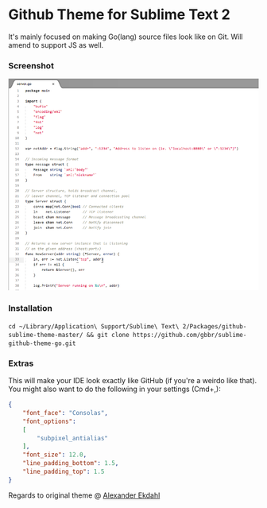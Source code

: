 Github Theme for Sublime Text 2
===============================

It's mainly focused on making Go(lang) source files look like on Git. Will amend to support JS as well.

### Screenshot

![Theme screenshot](https://raw.githubusercontent.com/gbbr/sublime-github-theme-go/master/screenshot.png)

### Installation
`cd ~/Library/Application\ Support/Sublime\ Text\ 2/Packages/github-sublime-theme-master/ && git clone https://github.com/gbbr/sublime-github-theme-go.git`

### Extras

This will make your IDE look exactly like GitHub (if you're a weirdo like that).  
You might also want to do the following in your settings (Cmd+,):

```json
{
	"font_face": "Consolas",
	"font_options":
	[
		"subpixel_antialias"
	],
	"font_size": 12.0,
	"line_padding_bottom": 1.5,
	"line_padding_top": 1.5
}
```

Regards to original theme @ [Alexander Ekdahl](https://github.com/AlexanderEkdahl/github-sublime-theme)
